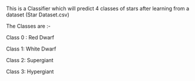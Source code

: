 This is a Classifier which will predict 4 classes of stars after learning from
a dataset (Star Dataset.csv)

The Classes are :-

Class 0 : Red Dwarf

Class 1:  White Dwarf

Class 2:  Supergiant

Class 3:  Hypergiant

 
